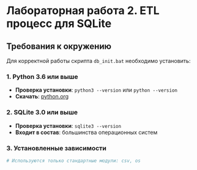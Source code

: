# Лабораторная работа 2. ETL процесс для SQLite

## Требования к окружению

Для корректной работы скрипта `db_init.bat` необходимо установить:

### 1. Python 3.6 или выше
- **Проверка установки**: `python3 --version` или `python --version`
- **Скачать**: [python.org](https://python.org)

### 2. SQLite 3.0 или выше
- **Проверка установки**: `sqlite3 --version`
- **Входит в состав**: большинства операционных систем

### 3. Установленные зависимости
```bash
# Используются только стандартные модули: csv, os